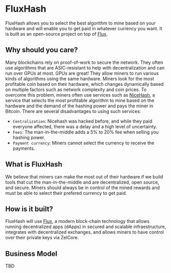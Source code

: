 # FluxHash
FluxHash allows you to select the best algorithm to mine based on your hardware and will enable you to get paid in whatever currency you want.
It is built as an open-source project on top of [Flux](https://zel.network/flux).

## Why should you care?

Many blockchains rely on proof-of-work to secure the network. They often use algorithms that are ASIC-resistant to help with decentralization and can run over GPUs at most. GPUs are great! They allow miners to run various kinds of algorithms using the same hardware. Miners look for the most profitable coin based on their hardware, which changes dynamically based on multiple factors such as network complexity and coin prices.
To overcome this problem, miners often use services such as [NiceHash](https://www.nicehash.com/), a service that selects the most profitable algorithm to mine based on the hardware and the demand of the hashing power and pays the miner in Bitcoin. There are several disadvantages to using such services:
- `Centralization`: Nicehash was hacked before, and while they paid everyone affected, there was a delay and a high level of uncertainty.
- `Fees`: The man-in-the-middle adds a 5% to 20% fee when selling you hashing power.
- `Payment currency`: Miners cannot select the currency to receive the payments.

## What is FluxHash

We believe that miners can make the most out of their hardware if we build tools that cut the man-in-the-middle and are decentralized, open source, and secure. Miners should always be in control of the mined rewards and must be able to select their prefered currency to get paid.

## How is it built?

FluxHash will use [Flux](https://zel.network/flux), a modern block-chain technology that allows running decentralized apps (dApps) in secured and scalable infraestructure, integrates with decentralized exchanges, and allows miners to have control over their private keys via ZelCore.

## Business Model

TBD

